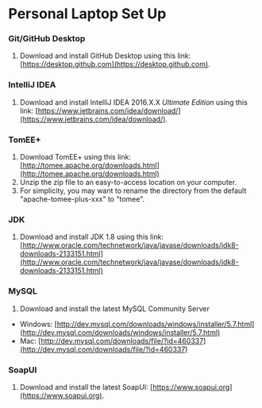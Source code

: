 # Personal Laptop Set Up

### Git/GitHub Desktop

1. Download and install GitHub Desktop using this link: [https://desktop.github.com](https://desktop.github.com). 

### IntelliJ IDEA

1. Download and install IntelliJ IDEA 2016.X.X *Ultimate Edition* using this link: [https://www.jetbrains.com/idea/download/](https://www.jetbrains.com/idea/download/).

### TomEE+

1. Download TomEE+ using this link: [http://tomee.apache.org/downloads.html](http://tomee.apache.org/downloads.html)
2. Unzip the zip file to an easy-to-access location on your computer. 
3. For simplicity, you may want to rename the directory from the default "apache-tomee-plus-xxx" to "tomee". 

### JDK

1. Download and install JDK 1.8 using this link: [http://www.oracle.com/technetwork/java/javase/downloads/jdk8-downloads-2133151.html](http://www.oracle.com/technetwork/java/javase/downloads/jdk8-downloads-2133151.html)

### MySQL

1. Download and install the latest MySQL Community Server 
  * Windows: [http://dev.mysql.com/downloads/windows/installer/5.7.html](http://dev.mysql.com/downloads/windows/installer/5.7.html)
  * Mac: [http://dev.mysql.com/downloads/file/?id=460337](http://dev.mysql.com/downloads/file/?id=460337)

### SoapUI

1. Download and install the latest SoapUI: [https://www.soapui.org](https://www.soapui.org).